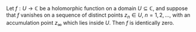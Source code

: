 Let $f: U \to \mathbb{C}$ be a holomorphic function on a domain $U\subseteq \mathbb{C}$, and suppose that $f$ vanishes on a sequence of distinct points $z_n \in U$, $n=1, 2, \ldots$, with an accumulation point $z_{\infty}$ which lies inside $U$. Then $f$ is identically zero.
